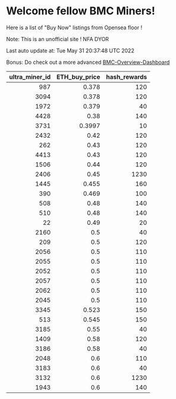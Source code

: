 # Welcome fellow BMC Miners!
Here is a list of "Buy Now" listings from Opensea floor !

Note: This is an unofficial site ! NFA DYOR

Last auto update at: Tue May 31 20:37:48 UTC 2022

Bonus: Do check out a more advanced [BMC-Overview-Dashboard](https://dune.com/defifunk/BMC-Overview-Dashboard)


|   ultra_miner_id |   ETH_buy_price |   hash_rewards |
|-----------------:|----------------:|---------------:|
|              987 |          0.378  |            120 |
|             3094 |          0.378  |            120 |
|             1972 |          0.379  |             40 |
|             4428 |          0.38   |            140 |
|             3731 |          0.3997 |             10 |
|             2432 |          0.42   |            120 |
|              262 |          0.43   |            120 |
|             4413 |          0.43   |            120 |
|             1506 |          0.44   |            120 |
|             2406 |          0.45   |           1230 |
|             1445 |          0.455  |            160 |
|              390 |          0.469  |            100 |
|              508 |          0.48   |            140 |
|              510 |          0.48   |            140 |
|               22 |          0.49   |             20 |
|             2160 |          0.5    |             40 |
|              209 |          0.5    |            120 |
|             2056 |          0.5    |            110 |
|             2055 |          0.5    |            110 |
|             2052 |          0.5    |            110 |
|             2057 |          0.5    |            110 |
|             2062 |          0.5    |            110 |
|             2045 |          0.5    |            110 |
|             3345 |          0.523  |            150 |
|              513 |          0.545  |            150 |
|             3185 |          0.55   |             40 |
|             1409 |          0.58   |            120 |
|             3186 |          0.58   |             40 |
|             2048 |          0.6    |            110 |
|             3183 |          0.6    |             40 |
|             3132 |          0.6    |           1230 |
|             1943 |          0.6    |            140 |